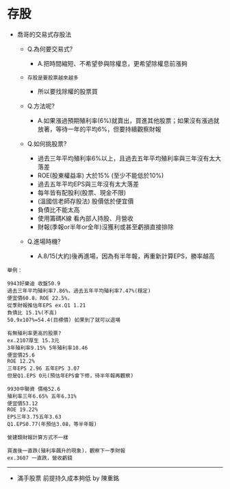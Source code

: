 # 存股


- 喬哥的交易式存股法
    - Q.為何要交易式? 
        - A.把時間縮短、不希望參與除權息，更希望除權息前漲夠
    - `存股是要股票越來越多`
        - 所以要找除權的股票買
    - Q.方法呢?
        -  A.如果漲過預期殖利率(6%)就賣出，買進其他股票；如果沒有漲過就放著，等待一年的平均6%，但要持續觀察財報
    
    -  Q.如何挑股票?
        -  過去三年平均殖利率6%以上，且過去五年平均殖利率與三年沒有太大落差
        -  ROE(股東權益率) 大於15% (至少不能低於10%)
        -  過去五年平均EPS與三年沒有太大落差
        -  每年皆有配股利(股票、現金不限)
        -  (溫國信老師存股法) 股價低於便宜價
        -  負債比不能太高
        -  使用籌碼K線 看內部人持股、月營收
        -  財報(季報or半年or全年)沒獲利或甚至虧損直接排除
    - Q.進場時機?
        -  A.8/15(大約)後再進場，因為有半年報，再重新計算EPS，勝率越高
    

```
舉例：

9943好樂迪 收盤50.9 
過去三年平均殖利率7.86%，過去五年平均殖利率7.47%(穩定)
便宜價60.8，ROE 22.5%，
從季財報推估年EPS ex.Q1 1.21
負債比 15.1%(不高)
50.9x107%=54.4(目標價) 如果到了就可以退場

有無殖利率更高的股票? 
ex.2107厚生 15.3元
3年殖利率9.15% 5年殖利率10.46 
便宜價25.6 
ROE 12.2% 
三年EPS 2.96 五年EPS 3.07 
但是Q1.EPS 0元(預估年EPS會下修，待半年報再觀察)

9930中聯資 價格52.6 
殖利率三年6.65% 五年6.31% 
便宜價53.12 
ROE 19.22% 
EPS三年3.75五年3.63 
Q1.EPS0.77(年預估3.08，等半年報)

營建類財報計算方式不一樣

買進後一直跌(殖利率飆升的現象)，觀察下一季財報
ex.3607 一直跌，營收虧錢 
```


---


- 滿手股票 前提持久成本夠低 by 陳重銘

